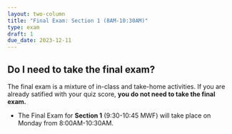 ```yaml
---
layout: two-column
title: "Final Exam: Section 1 (8AM-10:30AM)"
type: exam
draft: 1
due_date: 2023-12-11
---
```



<style>
    .warning {
        border-left: solid 5px #990000;
        background-color: #99000033;
    }
    .warning p {
        color: #990000 !important;
    }

    .rules {
        border-left: solid 5px #4298B5;
        padding-left: 15px;
    }

    img.medium {
        max-width: 550px;
    }

</style>

## Do I need to take the final exam?
The final exam is a mixture of in-class and take-home activities. If you are already satified with your quiz score, **you do not need to take the final exam.**

* The Final Exam for **Section 1** (9:30-10:45 MWF) will take place on Monday from 8:00AM-10:30AM.
